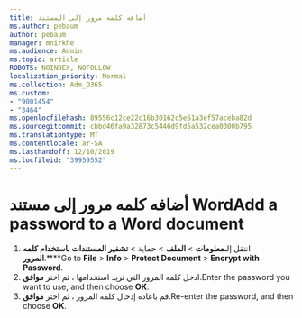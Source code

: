 ```yaml
---
title: أضافه كلمه مرور إلى المستند
ms.author: pebaum
author: pebaum
manager: mnirkhe
ms.audience: Admin
ms.topic: article
ROBOTS: NOINDEX, NOFOLLOW
localization_priority: Normal
ms.collection: Adm_O365
ms.custom:
- "9001454"
- "3464"
ms.openlocfilehash: 89556c12ce22c16b30162c5e61a3ef57aceba82d
ms.sourcegitcommit: cbbd46fa9a32873c5446d9fd5a532cea0300b795
ms.translationtype: MT
ms.contentlocale: ar-SA
ms.lasthandoff: 12/10/2019
ms.locfileid: "39959552"
---
```

# <a name="add-a-password-to-a-word-document"></a><span data-ttu-id="7f0de-102">أضافه كلمه مرور إلى مستند Word</span><span class="sxs-lookup"><span data-stu-id="7f0de-102">Add a password to a Word document</span></span>

1. <span data-ttu-id="7f0de-103">انتقل إلى**معلومات** >  **الملف** > حماية > **تشفير المستندات باستخدام كلمه المرور**.\*\*\*\*</span><span class="sxs-lookup"><span data-stu-id="7f0de-103">Go to **File** > **Info** > **Protect Document** > **Encrypt with Password**.</span></span>
2. <span data-ttu-id="7f0de-104">ادخل كلمه المرور التي تريد استخدامها ، ثم اختر **موافق**.</span><span class="sxs-lookup"><span data-stu-id="7f0de-104">Enter the password you want to use, and then choose **OK**.</span></span>
3. <span data-ttu-id="7f0de-105">قم باعاده إدخال كلمه المرور ، ثم اختر **موافق**.</span><span class="sxs-lookup"><span data-stu-id="7f0de-105">Re-enter the password, and then choose **OK**.</span></span>
